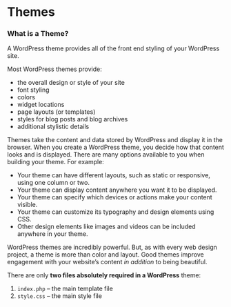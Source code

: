 # Themes

### What is a Theme?

A WordPress theme provides all of the front end styling of your WordPress site.

Most WordPress themes provide:

* the overall design or style of your site
* font styling
* colors
* widget locations
* page layouts \(or templates\)
* styles for blog posts and blog archives
* additional stylistic details

Themes take the content and data stored by WordPress and display it in the browser. When you create a WordPress theme, you decide how that content looks and is displayed. There are many options available to you when building your theme. For example:

* Your theme can have different layouts, such as static or responsive, using one column or two.
* Your theme can display content anywhere you want it to be displayed.
* Your theme can specify which devices or actions make your content visible.
* Your theme can customize its typography and design elements using CSS.
* Other design elements like images and videos can be included anywhere in your theme.

WordPress themes are incredibly powerful. But, as with every web design project, a theme is more than color and layout. Good themes improve engagement with your website’s content _in addition_ to being beautiful.

There are only **two files absolutely required in a WordPress** theme:

1. `index.php` – the main template file
2. `style.css` – the main style file



